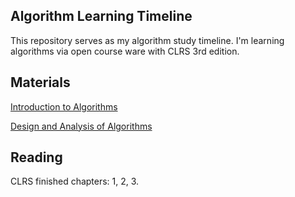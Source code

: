 ## Algorithm Learning Timeline

This repository serves as my algorithm study timeline. I'm learning algorithms via open course ware with CLRS 3rd edition.

## Materials

[Introduction to Algorithms](https://ocw.mit.edu/courses/electrical-engineering-and-computer-science/6-006-introduction-to-algorithms-fall-2011/)

[Design and Analysis of Algorithms](https://ocw.mit.edu/courses/electrical-engineering-and-computer-science/6-046j-design-and-analysis-of-algorithms-spring-2015/)

## Reading

CLRS finished chapters: 1, 2, 3.
